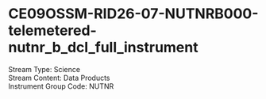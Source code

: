 # CE09OSSM-RID26-07-NUTNRB000-telemetered-nutnr_b_dcl_full_instrument

Stream Type: Science<br>
Stream Content: Data Products<br>
Instrument Group Code: NUTNR<br>
